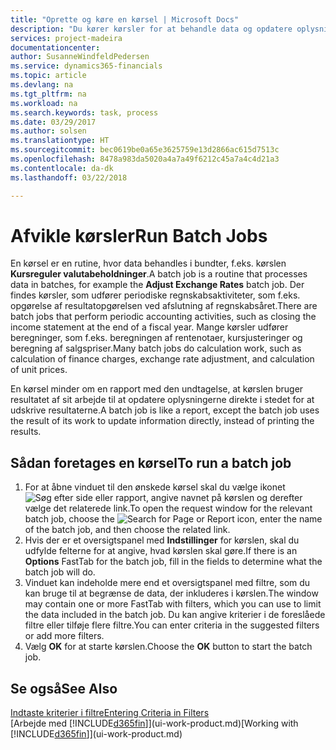 ```yaml
---
title: "Oprette og køre en kørsel | Microsoft Docs"
description: "Du kører kørsler for at behandle data og opdatere oplysninger, f.eks. for at foretage periodiske regnskabsaktiviteter eller udføre beregninger."
services: project-madeira
documentationcenter: 
author: SusanneWindfeldPedersen
ms.service: dynamics365-financials
ms.topic: article
ms.devlang: na
ms.tgt_pltfrm: na
ms.workload: na
ms.search.keywords: task, process
ms.date: 03/29/2017
ms.author: solsen
ms.translationtype: HT
ms.sourcegitcommit: bec0619be0a65e3625759e13d2866ac615d7513c
ms.openlocfilehash: 8478a983da5020a4a7a49f6212c45a7a4c4d21a3
ms.contentlocale: da-dk
ms.lasthandoff: 03/22/2018

---
```

# <a name="run-batch-jobs"></a><span data-ttu-id="102f1-103">Afvikle kørsler</span><span class="sxs-lookup"><span data-stu-id="102f1-103">Run Batch Jobs</span></span>
<span data-ttu-id="102f1-104">En kørsel er en rutine, hvor data behandles i bundter, f.eks. kørslen **Kursreguler valutabeholdninger**.</span><span class="sxs-lookup"><span data-stu-id="102f1-104">A batch job is a routine that processes data in batches, for example the **Adjust Exchange Rates** batch job.</span></span> <span data-ttu-id="102f1-105">Der findes kørsler, som udfører periodiske regnskabsaktiviteter, som f.eks. opgørelse af resultatopgørelsen ved afslutning af regnskabsåret.</span><span class="sxs-lookup"><span data-stu-id="102f1-105">There are batch jobs that perform periodic accounting activities, such as closing the income statement at the end of a fiscal year.</span></span> <span data-ttu-id="102f1-106">Mange kørsler udfører beregninger, som f.eks. beregningen af rentenotaer, kursjusteringer og beregning af salgspriser.</span><span class="sxs-lookup"><span data-stu-id="102f1-106">Many batch jobs do calculation work, such as calculation of finance charges, exchange rate adjustment, and calculation of unit prices.</span></span>

<span data-ttu-id="102f1-107">En kørsel minder om en rapport med den undtagelse, at kørslen bruger resultatet af sit arbejde til at opdatere oplysningerne direkte i stedet for at udskrive resultaterne.</span><span class="sxs-lookup"><span data-stu-id="102f1-107">A batch job is like a report, except the batch job uses the result of its work to update information directly, instead of printing the results.</span></span>

## <a name="to-run-a-batch-job"></a><span data-ttu-id="102f1-108">Sådan foretages en kørsel</span><span class="sxs-lookup"><span data-stu-id="102f1-108">To run a batch job</span></span>
1. <span data-ttu-id="102f1-109">For at åbne vinduet til den ønskede kørsel skal du vælge ikonet ![Søg efter side eller rapport](media/ui-search/search_small.png "Ikonet Søg efter side eller rapport"), angive navnet på kørslen og derefter vælge det relaterede link.</span><span class="sxs-lookup"><span data-stu-id="102f1-109">To open the request window for the relevant batch job, choose the ![Search for Page or Report](media/ui-search/search_small.png "Search for Page or Report icon") icon, enter the name of the batch job, and then choose the related link.</span></span>
2. <span data-ttu-id="102f1-110">Hvis der er et oversigtspanel med **Indstillinger** for kørslen, skal du udfylde felterne for at angive, hvad kørslen skal gøre.</span><span class="sxs-lookup"><span data-stu-id="102f1-110">If there is an **Options** FastTab for the batch job, fill in the fields to determine what the batch job will do.</span></span>
3. <span data-ttu-id="102f1-111">Vinduet kan indeholde mere end et oversigtspanel med filtre, som du kan bruge til at begrænse de data, der inkluderes i kørslen.</span><span class="sxs-lookup"><span data-stu-id="102f1-111">The window may contain one or more FastTab with filters, which you can use to limit the data included in the batch job.</span></span> <span data-ttu-id="102f1-112">Du kan angive kriterier i de foreslåede filtre eller tilføje flere filtre.</span><span class="sxs-lookup"><span data-stu-id="102f1-112">You can enter criteria in the suggested filters or add more filters.</span></span>
4. <span data-ttu-id="102f1-113">Vælg **OK** for at starte kørslen.</span><span class="sxs-lookup"><span data-stu-id="102f1-113">Choose the **OK** button to start the batch job.</span></span>

## <a name="see-also"></a><span data-ttu-id="102f1-114">Se også</span><span class="sxs-lookup"><span data-stu-id="102f1-114">See Also</span></span>
[<span data-ttu-id="102f1-115">Indtaste kriterier i filtre</span><span class="sxs-lookup"><span data-stu-id="102f1-115">Entering Criteria in Filters</span></span>](ui-enter-criteria-filters.md)  
<span data-ttu-id="102f1-116">[Arbejde med [!INCLUDE[d365fin](includes/d365fin_md.md)]](ui-work-product.md)</span><span class="sxs-lookup"><span data-stu-id="102f1-116">[Working with [!INCLUDE[d365fin](includes/d365fin_md.md)]](ui-work-product.md)</span></span>

